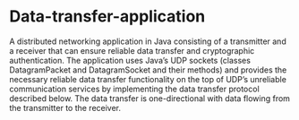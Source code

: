# Data-transfer-application
  A distributed networking application in Java consisting of a transmitter and a receiver that can ensure reliable data transfer and cryptographic authentication. The application uses Java’s UDP sockets (classes DatagramPacket and DatagramSocket and their methods) and provides the necessary reliable data transfer functionality on the top of UDP’s unreliable communication services by implementing the data transfer protocol described below. The data transfer is one-directional with data flowing from the transmitter to the receiver.
  
